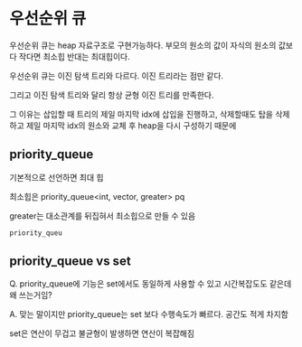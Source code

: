 # 우선순위 큐


우선순위 큐는 heap 자료구조로 구현가능하다.
부모의 원소의 값이 자식의 원소의 값보다 작다면 최소힙 반대는 최대힙이다.


우선순위 큐는 이진 탐색 트리와 다르다.
이진 트리라는 점만 같다.

그리고 이진 탐색 트리와 달리 항상 균형 이진 트리를 만족한다.

그 이유는 삽입할 때 트리의 제일 마지막 idx에 삽입을 진행하고,
삭제할때도 탑을 삭제하고 제일 마지막 idx의 원소와 교체 후 heap을 다시 구성하기 때문에

## priority_queue

기본적으로 선언하면 최대 힙

최소힙은
priority_queue<int, vector<int>, greater<int>> pq

greater는 대소관계를 뒤집혀서 최소힙으로 만들 수 있음


```c++
priority_queu
```

## priority_queue vs set

Q. priority_queue에 기능은 set에서도 동일하게 사용할 수 있고 시간복잡도도 같은데 왜 쓰는거임?

A. 맞는 말이지만 priority_queue는 set 보다 수행속도가 빠르다. 공간도 적게 차지함

set은 연산이 무겁고 불균형이 발생하면 연산이 복잡해짐

